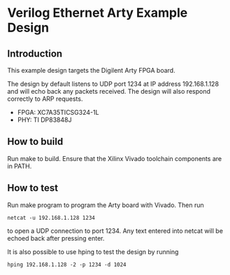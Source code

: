 # Verilog Ethernet Arty Example Design

## Introduction

This example design targets the Digilent Arty FPGA board.

The design by default listens to UDP port 1234 at IP address 192.168.1.128 and
will echo back any packets received.  The design will also respond correctly
to ARP requests.  

*  FPGA: XC7A35TICSG324-1L
*  PHY: TI DP83848J

## How to build

Run make to build.  Ensure that the Xilinx Vivado toolchain components are
in PATH.  

## How to test

Run make program to program the Arty board with Vivado.  Then run

    netcat -u 192.168.1.128 1234

to open a UDP connection to port 1234.  Any text entered into netcat will be
echoed back after pressing enter.

It is also possible to use hping to test the design by running

    hping 192.168.1.128 -2 -p 1234 -d 1024
